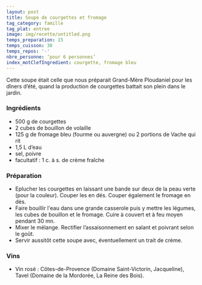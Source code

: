 ```yaml
---
layout: post
title: Soupe de courgettes et fromage
tag_category: famille
tag_plat: entree
image: img/recette/untitled.png
temps_preparation: 15
temps_cuisson: 30
temps_repos: '-'
nbre_personne: ‘pour 6 personnes’
index_motClefIngredient: courgette, fromage bleu
---
```

Cette soupe était celle que nous préparait Grand-Mère Ploudaniel pour les dîners d’été, quand la production de courgettes battait son plein dans le jardin.

### Ingrédients
* 500 g de courgettes
* 2 cubes de bouillon de volaille
* 125 g de fromage bleu (fourme ou auvergne) ou 2 portions de Vache qui rit  
* 1,5 L d’eau
* sel, poivre
* facultatif : 1 c. à s. de crème fraîche

### Préparation
* Eplucher les courgettes en laissant une bande sur deux de la peau verte (pour la couleur). Couper les en dés. Couper également le fromage en dés.
* Faire bouillir l'eau dans une grande casserole puis y mettre les légumes, les cubes de bouillon et le fromage. Cuire à couvert et à feu moyen pendant 30 mn.
* Mixer le mélange. Rectifier l’assaisonnement en salant et poivrant selon le goût.
* Servir aussitôt cette soupe avec, éventuellement un trait de crème.

### Vins
* Vin rosé : Côtes-de-Provence (Domaine Saint-Victorin, Jacqueline), Tavel (Domaine de la Mordorée, La Reine des Bois).
